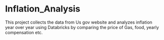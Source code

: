 # Inflation_Analysis
This project collects the data from Us gov website and analyzes inflation year over year using Databricks by comparing the price of Gas, food, yearly compensation etc.
